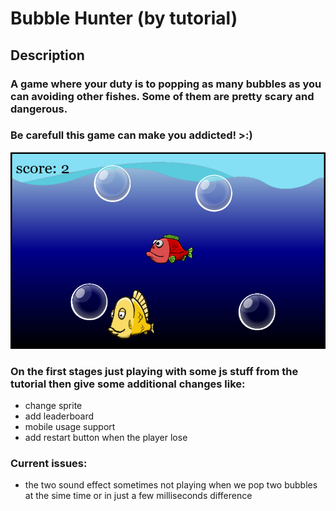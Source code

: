 # Bubble Hunter (by tutorial)

## Description

### A game where your duty is to popping as many bubbles as you can avoiding other fishes. Some of them are pretty scary and dangerous.


### Be carefull this game can make you addicted! >:)

![bubble hunter](img/game_screenshot.png)

### On the first stages just playing with some js stuff from the tutorial then give some additional changes like:

- change sprite
- add leaderboard
- mobile usage support
- add restart button when the player lose

### Current issues:
- the two sound effect sometimes not playing when we pop two bubbles at the sime time or in just a few milliseconds difference
